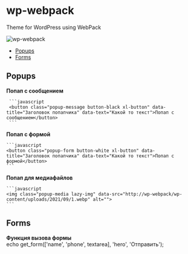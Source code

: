 #  wp-webpack

Theme for WordPress using WebPack

![wp-webpack](https://www.makedo.net/wp-content/uploads/2019/02/wpandwp.png)

* [Popups](https://github.com/spl1t/wp-webpack#popups)
* [Forms](https://github.com/spl1t/wp-webpack#forms)

##  Popups

**Попап с сообщением**  

     ```javascript
     <button class="popup-message button-black xl-button" data-title="Заголовок попапчика" data-text="Какой то текст">Попап с сообщением</button>
     ```

**Попап с формой**  

    ```javascript
    <button class="popup-form button-white xl-button" data-title="Заголовок попапчика" data-text="Какой то текст">Попап с формой</button>
    ```
**Попап для медиафайлов**  

    ```javascript
    <img class="popup-media lazy-img" data-src="http://wp-webpack/wp-content/uploads/2021/09/1.webp" alt="">
    ```


##  Forms

**Функция вызова формы**  
    <!-- language: php -->
    echo get_form(['name', 'phone', textarea], 'hero', 'Отправить'); 
  





